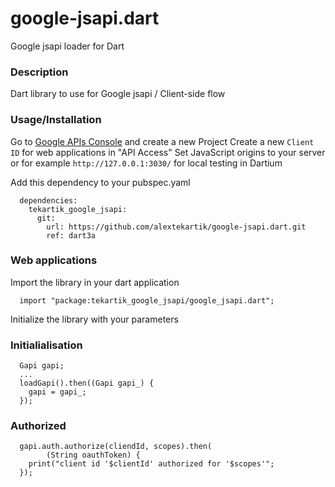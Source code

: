 google-jsapi.dart
========================

Google jsapi loader for Dart

### Description

Dart library to use for Google jsapi / Client-side flow

### Usage/Installation

Go to [Google APIs Console](https://code.google.com/apis/console/) and create a new Project
Create a new `Client ID` for web applications in "API Access"
Set JavaScript origins to your server or for example `http://127.0.0.1:3030/` for local testing in Dartium

Add this dependency to your pubspec.yaml

```
  dependencies:
    tekartik_google_jsapi:
      git: 
        url: https://github.com/alextekartik/google-jsapi.dart.git
        ref: dart3a
```


### Web applications

Import the library in your dart application

```
  import "package:tekartik_google_jsapi/google_jsapi.dart";
```

Initialize the library with your parameters

### Initialialisation

```
  Gapi gapi;
  ...
  loadGapi().then((Gapi gapi_) {
    gapi = gapi_;
  });
```

### Authorized

```
  gapi.auth.authorize(cliendId, scopes).then(
        (String oauthToken) {
    print("client id '$clientId' authorized for '$scopes'";
  });
```
